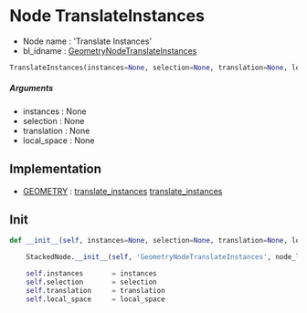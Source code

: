 # Node TranslateInstances

- Node name : 'Translate Instances'
- bl_idname : [GeometryNodeTranslateInstances](https://docs.blender.org/api/current/bpy.types.GeometryNodeTranslateInstances.html)


``` python
TranslateInstances(instances=None, selection=None, translation=None, local_space=None, node_label=None, node_color=None)
```
##### Arguments

- instances : None
- selection : None
- translation : None
- local_space : None

## Implementation

- [GEOMETRY](/docs/GeoNodes/socket_GEOMETRY.md) : [translate_instances](/docs/GeoNodes/socket_GEOMETRY.md#translate_instances) [translate_instances](/docs/GeoNodes/socket_GEOMETRY.md#translate_instances)

## Init

``` python
def __init__(self, instances=None, selection=None, translation=None, local_space=None, node_label=None, node_color=None):

    StackedNode.__init__(self, 'GeometryNodeTranslateInstances', node_label=node_label, node_color=node_color)

    self.instances       = instances
    self.selection       = selection
    self.translation     = translation
    self.local_space     = local_space
```
